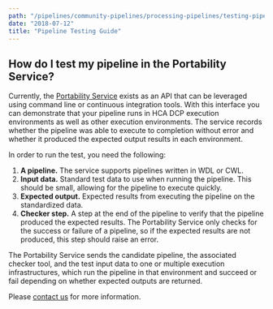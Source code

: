 ```yaml
---
path: "/pipelines/community-pipelines/processing-pipelines/testing-pipelines"
date: "2018-07-12"
title: "Pipeline Testing Guide"
---
```


## How do I test my pipeline in the Portability Service?

Currently, the [Portability Service](/pipelines/hca-pipelines/data-processing-pipelines/pipeline-portability) exists as an API that can be leveraged using command line or continuous integration tools. With this interface you can demonstrate that your pipeline runs in HCA DCP execution environments as well as other execution environments. The service records whether the pipeline was able to execute to completion without error and whether it produced the expected output results in each environment.

In order to run the test, you need the following:

1. **A pipeline.** The service supports pipelines written in WDL or CWL.
2. **Input data.** Standard test data to use when running the pipeline. This should be small, allowing for the pipeline to execute quickly.
3. **Expected output.** Expected results from executing the pipeline on the standardized data.
4. **Checker step.** A step at the end of the pipeline to verify that the pipeline produced the expected results. The Portability Service only checks for the success or failure of a pipeline, so if the expected results are not produced, this step should raise an error.

The Portability Service sends the candidate pipeline, the associated checker tool, and the test input data to one or multiple execution infrastructures, which run the pipeline in that environment and succeed or fail depending on whether expected outputs are returned.

Please [contact us](mailto:data-help@humancellatlas.org) for more information. 

